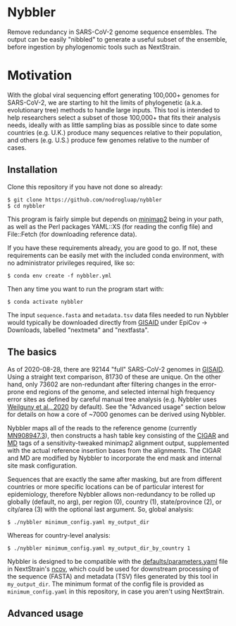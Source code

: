 # Nybbler
Remove redundancy in SARS-CoV-2 genome sequence ensembles. The output can be easily "nibbled" to generate a useful subset of the ensemble, before ingestion by phylogenomic tools such as NextStrain.

# Motivation
With the global viral sequencing effort generating 100,000+ genomes for SARS-CoV-2, we are starting to hit the limits of phylogenetic (a.k.a. evolutionary tree) methods to handle large inputs. This tool is intended to help researchers select a subset of those 100,000+ that fits their analysis needs, ideally with as little sampling bias as possible since to date some countries (e.g. U.K.) produce many sequences relative to their population, and others (e.g. U.S.) produce few genomes relative to the number of cases. 

## Installation
Clone this repository if you have not done so already:

```
$ git clone https://github.com/nodrogluap/nybbler
$ cd nybbler
```

This program is fairly simple but depends on [minimap2](https://github.com/lh3/minimap2) being in your path, as well as the Perl packages YAML::XS (for reading the config file) and File::Fetch (for downloading reference data).

If you have these requirements already, you are good to go. If not, these requirements can be easily met with the included conda environment, with no administrator privileges required, like so:

```$ conda env create -f nybbler.yml```

Then any time you want to run the program start with:

```$ conda activate nybbler```

The input ```sequence.fasta``` and ```metadata.tsv``` data files needed to run Nybbler would typically be downloaded directly from [GISAID](https://gisaid.org/CoV2020) under EpiCov -> Downloads, labelled "nextmeta" and "nextfasta". 

## The basics
As of 2020-08-28, there are 92144 "full" SARS-CoV-2 genomes in [GISAID](https://gisaid.org/CoV2020). Using a straight text comparison, 81730 of these are unique. On the other hand, only 73602 are non-redundant after filtering changes in the error-prone end regions of the genome, and selected internal high frequency error sites as defined by careful manual tree analysis (e.g. Nybbler uses [Weilguny et al., 2020](https://github.com/W-L/ProblematicSites_SARS-CoV2) by default). See the "Advanced usage" section below for details on how a core of ~7000 genomes can be derived using Nybbler.

Nybbler maps all of the reads to the reference genome (currently [MN908947.3](https://www.ncbi.nlm.nih.gov/nuccore/MN908947)), then constructs a hash table key consisting of the [CIGAR](https://jef.works/blog/2017/03/28/CIGAR-strings-for-dummies/) and [MD](https://github.com/vsbuffalo/devnotes/wiki/The-MD-Tag-in-BAM-Files) tags of a sensitivity-tweaked minimap2 alignment output, supplemented with the actual reference insertion bases from the alignments. The CIGAR and MD are modified by Nybbler to incorporate the end mask and internal site mask configuration.

Sequences that are exactly the same after masking, but are from different countries or more specific locations can be of particular interest for epidemiology, therefore Nybbler allows non-redundancy to be rolled up globally (default, no arg), per region (0), country (1), state/province (2), or city/area (3) with the optional last argument. So, global analysis:

```
$ ./nybbler minimum_config.yaml my_output_dir
```

Whereas for country-level analysis:

```
$ ./nybbler minimum_config.yaml my_output_dir_by_country 1
```

Nybbler is designed to be compatible with the [defaults/parameters.yaml](https://github.com/nextstrain/ncov/blob/master/defaults/parameters.yaml) file in NextStrain's [ncov](https://github.com/nextstrain/ncov), which could be used for downstream processing of the sequence (FASTA) and metadata (TSV) files generated by this tool in ```my_output_dir```. The minimum format of the config file is provided as ```minimum_config.yaml``` in this repository, in case you aren't using NextStrain. 

## Advanced usage

